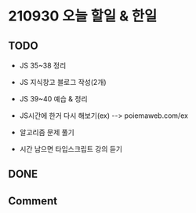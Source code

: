 # 210930 오늘 할일 & 한일

## TODO

- JS 35~38 정리

- JS 지식창고 블로그 작성(2개)

- JS 39~40 예습 & 정리

- JS시간에 한거 다시 해보기(ex) --> poiemaweb.com/ex

- 알고리즘 문제 풀기

- 시간 남으면 타입스크립트 강의 듣기

## DONE

## Comment
